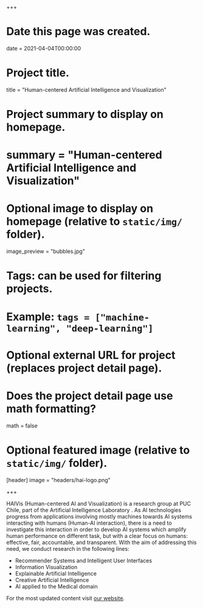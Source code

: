 +++
# Date this page was created.
date = 2021-04-04T00:00:00

# Project title.
title = "Human-centered Artificial Intelligence and Visualization"

# Project summary to display on homepage.
# summary = "Human-centered Artificial Intelligence and Visualization"

# Optional image to display on homepage (relative to `static/img/` folder).
image_preview = "bubbles.jpg"

# Tags: can be used for filtering projects.
# Example: `tags = ["machine-learning", "deep-learning"]`

# Optional external URL for project (replaces project detail page).

# Does the project detail page use math formatting?
math = false

# Optional featured image (relative to `static/img/` folder).
[header]
image = "headers/hai-logo.png"

+++

HAIVis (Human-centered AI and Visualization) is a research group at PUC Chile, part of the Artificial Intelligence Laboratory .
As AI technologies progress from applications involving mostly machines towards AI systems interacting with humans (Human-AI interaction), there is a need to investigate this interaction in order to develop AI systems which amplify human performance on different task, but with a clear focus on humans: effective, fair, accountable, and transparent.
With the aim of addressing this need, we conduct research in the following lines:

- Recommender Systems and Intelligent User Interfaces
- Information Visualization
- Explainable Artificial Intelligence
- Creative Artificial Intelligence
- AI applied to the Medical domain


For the most updated content visit [our website](https://haivis.ing.puc.cl).
